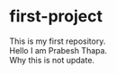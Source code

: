 # first-project
This is my first repository.<br>
Hello I am Prabesh Thapa.<br>
Why this is not update.<br>
